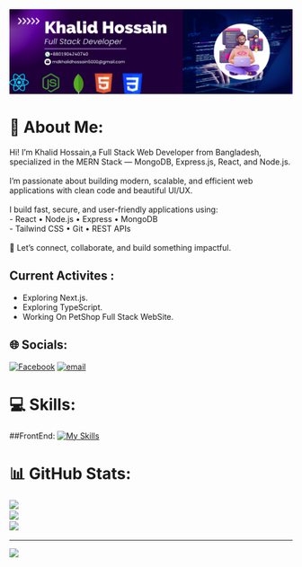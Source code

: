 <img src="https://github.com/khalidhossain5000/khalidhossain5000/blob/main/updated-git-banner.png"/>

# 💫 About Me:
Hi! I’m Khalid Hossain,a Full Stack Web Developer from Bangladesh, specialized in the MERN Stack — MongoDB, Express.js, React, and Node.js.<br><br>I’m passionate about building modern, scalable, and efficient web applications with clean code and beautiful UI/UX.<br><br>I build fast, secure, and user-friendly applications using:<br>- React • Node.js • Express • MongoDB  <br>- Tailwind CSS • Git • REST APIs<br><br>🚀 Let’s connect, collaborate, and build something impactful.<br>


## Current Activites :

- Exploring Next.js.
- Exploring TypeScript.
- Working On PetShop Full Stack WebSite.

## 🌐 Socials:
[![Facebook](https://img.shields.io/badge/Facebook-%231877F2.svg?logo=Facebook&logoColor=white)](https://facebook.com/https://www.facebook.com/profile.php?id=61576933233453) [![email](https://img.shields.io/badge/Email-D14836?logo=gmail&logoColor=white)](mailto:mdkhalidhossain5000@gmail.com) 

# 💻 Skills:
 ##FrontEnd:
 [![My Skills](https://skillicons.dev/icons?i=java,kotlin,nodejs,figma&theme=light)](https://skillicons.dev)
# 📊 GitHub Stats:
![](https://github-readme-stats.vercel.app/api?username=khalidhossain5000&theme=dark&hide_border=false&include_all_commits=false&count_private=false)<br/>
![](https://nirzak-streak-stats.vercel.app/?user=khalidhossain5000&theme=dark&hide_border=false)<br/>
![](https://github-readme-stats.vercel.app/api/top-langs/?username=khalidhossain5000&theme=dark&hide_border=false&include_all_commits=false&count_private=false&layout=compact)

---
[![](https://visitcount.itsvg.in/api?id=khalidhossain5000&icon=0&color=0)](https://visitcount.itsvg.in)

<!-- Proudly created with GPRM ( https://gprm.itsvg.in ) -->

